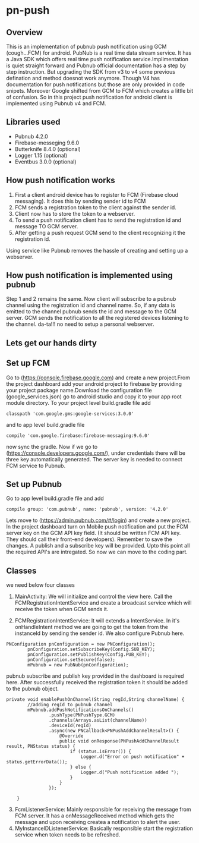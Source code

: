 # pn-push

## Overview
This is an implementation of pubnub push notification using GCM (cough...FCM) for android. PubNub is a real time data stream service. 
It has a Java SDK which offers real time push notification service.Implimentation is quiet straight forward and Pubnub official 
documentation has a step by step instruction. But upgrading the SDK from v3 to v4 some previous defination and method doesnot work 
anymore. Though V4 has documentation for push notifications but those are only provided in code snipets. Moreover Google shifted from GCM to FCM
which creates a little bit of confusion. So in this project push notification for android client is implemented using Pubnub v4 and FCM.

## Libraries used
* Pubnub 4.2.0
* Firebase-messeging 9.6.0
* Butterknife 8.4.0 (optional)
* Logger 1.15 (optional)
* Eventbus 3.0.0 (optional)

## How push notification works
1. First a client android device has to register to FCM (Firebase cloud messaging). It does this by sending sender id to FCM
2. FCM sends a registration token to the client against the sender id.
3. Client now has to store the token to a webserver.
4. To send a push notification client has to send the registration id and message TO GCM server.
5. After getting a push request GCM send to the client recognizing it the registration id.

Using service like Pubnub removes the hassle of creating and setting up a webserver.

## How push notification is implemented using pubnub
Step 1 and 2 remains the same. Now client will subscribe to a pubnub channel using the registration id and channel name. So, if any data is emitted to the channel pubnub 
sends the id and message to the GCM server. GCM sends the notification to all the registered devices listening to the channel. da-ta!!! no need to setup a personal webserver.

## Lets get our hands dirty

## Set up FCM
Go to (https://console.firebase.google.com) and create a new project.From the project dashboard add your android project to firebase by providing your project package name.Download the configuration file (google_services.json) go to android studio and copy it to your app root module directory. To your project level build.gradle file add

```
classpath 'com.google.gms:google-services:3.0.0'
```
and to app level build.gradle file

```
compile 'com.google.firebase:firebase-messaging:9.6.0'
```
now sync the gradle. Now if we go to (https://console.developers.google.com/), under credentials there will be three key automatically generated. The server key is needed to connect FCM service to Pubnub.

## Set up Pubnub

Go to app level build.gradle file and add

```
compile group: 'com.pubnub', name: 'pubnub', version: '4.2.0'

```
Lets move to (https://admin.pubnub.com/#/login) and create a new project. In the project dashboard turn on Mobile push notification and 
put the FCM server key on the GCM API key field. (It should be written FCM API key. They should call their front-end developers). Remember to save the changes. A publish and a subscribe key will be provided. Upto this point all the required API's are intregated. So now we can move to the coding part.

## Classes
we need below four classes

1. MainActivity: We will initialize and control the view here. Call the FCMRegistrationIntentService and create a broadcast service which will receive the token when GCM sends it.

2. FCMRegistrationIntentService: It will extends a IntentService. In it's onHandleIntent method we are going to get the token from the instanceId by sending the sender id. We also configure Pubnub here.

```
PNConfiguration pnConfiguration = new PNConfiguration();
        pnConfiguration.setSubscribeKey(Config.SUB_KEY);
        pnConfiguration.setPublishKey(Config.PUB_KEY);
        pnConfiguration.setSecure(false);
        mPubnub = new PubNub(pnConfiguration);
```
pubnub subscribe and publish key provided in the dashboard is required here. After successfully received the registration token it should be added to the pubnub object.

```
private void enablePushOnChannel(String regId,String channelName) {
        //adding regId to pubnub channel
        mPubnub.addPushNotificationsOnChannels()
                .pushType(PNPushType.GCM)
                .channels(Arrays.asList(channelName))
                .deviceId(regId)
                .async(new PNCallback<PNPushAddChannelResult>() {
                    @Override
                    public void onResponse(PNPushAddChannelResult result, PNStatus status) {
                        if (status.isError()) {
                            Logger.d("Error on push notification" + status.getErrorData());
                        } else {
                            Logger.d("Push notification added ");
                        }
                    }
                });

    }
```

3. FcmListenerService: Mainly responsible for receiving the message from FCM server. It has a onMessageReceived method which gets the message and upon receiving createa a notification to alert the user.
4. MyInstanceIDListenerService: Basically responsible start the registration service when token needs to be refreshed.

